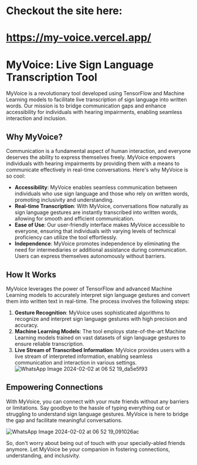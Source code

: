 # Checkout the site here:
# https://my-voice.vercel.app/

# MyVoice: Live Sign Language Transcription Tool

MyVoice is a revolutionary tool developed using TensorFlow and Machine Learning models to facilitate live transcription of sign language into written words. Our mission is to bridge communication gaps and enhance accessibility for individuals with hearing impairments, enabling seamless interaction and inclusion.

## Why MyVoice?


Communication is a fundamental aspect of human interaction, and everyone deserves the ability to express themselves freely. MyVoice empowers individuals with hearing impairments by providing them with a means to communicate effectively in real-time conversations. Here's why MyVoice is so cool:

- **Accessibility**: MyVoice enables seamless communication between individuals who use sign language and those who rely on written words, promoting inclusivity and understanding.
- **Real-time Transcription**: With MyVoice, conversations flow naturally as sign language gestures are instantly transcribed into written words, allowing for smooth and efficient communication.
- **Ease of Use**: Our user-friendly interface makes MyVoice accessible to everyone, ensuring that individuals with varying levels of technical proficiency can utilize the tool effortlessly.
- **Independence**: MyVoice promotes independence by eliminating the need for intermediaries or additional assistance during communication. Users can express themselves autonomously without barriers.

## How It Works

MyVoice leverages the power of TensorFlow and advanced Machine Learning models to accurately interpret sign language gestures and convert them into written text in real-time. The process involves the following steps:

1. **Gesture Recognition**: MyVoice uses sophisticated algorithms to recognize and interpret sign language gestures with high precision and accuracy.
2. **Machine Learning Models**: The tool employs state-of-the-art Machine Learning models trained on vast datasets of sign language gestures to ensure reliable transcription.
3. **Live Stream of Transcribed Information**: MyVoice provides users with a live stream of interpreted information, enabling seamless communication and interaction in various settings.
![WhatsApp Image 2024-02-02 at 06 52 19_da5e5f93](https://github.com/jaikhuranna/MyVoice/assets/67728353/50e68147-729f-4e7a-97a6-491439f25ef7)

## Empowering Connections

With MyVoice, you can connect with your mute friends without any barriers or limitations. Say goodbye to the hassle of typing everything out or struggling to understand sign language gestures. MyVoice is here to bridge the gap and facilitate meaningful conversations.

![WhatsApp Image 2024-02-02 at 06 52 19_091026ac](https://github.com/jaikhuranna/MyVoice/assets/67728353/65d136c9-08be-4376-8205-b2fa061701ec)

So, don't worry about being out of touch with your specially-abled friends anymore. Let MyVoice be your companion in fostering connections, understanding, and inclusivity.
